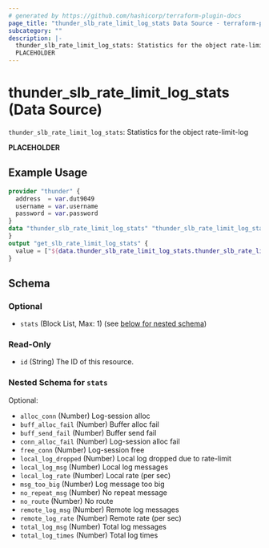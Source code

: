 ```yaml
---
# generated by https://github.com/hashicorp/terraform-plugin-docs
page_title: "thunder_slb_rate_limit_log_stats Data Source - terraform-provider-thunder"
subcategory: ""
description: |-
  thunder_slb_rate_limit_log_stats: Statistics for the object rate-limit-log
  PLACEHOLDER
---
```


# thunder_slb_rate_limit_log_stats (Data Source)

`thunder_slb_rate_limit_log_stats`: Statistics for the object rate-limit-log

__PLACEHOLDER__

## Example Usage

```terraform
provider "thunder" {
  address  = var.dut9049
  username = var.username
  password = var.password
}
data "thunder_slb_rate_limit_log_stats" "thunder_slb_rate_limit_log_stats" {
}
output "get_slb_rate_limit_log_stats" {
  value = ["${data.thunder_slb_rate_limit_log_stats.thunder_slb_rate_limit_log_stats}"]
}
```

<!-- schema generated by tfplugindocs -->
## Schema

### Optional

- `stats` (Block List, Max: 1) (see [below for nested schema](#nestedblock--stats))

### Read-Only

- `id` (String) The ID of this resource.

<a id="nestedblock--stats"></a>
### Nested Schema for `stats`

Optional:

- `alloc_conn` (Number) Log-session alloc
- `buff_alloc_fail` (Number) Buffer alloc fail
- `buff_send_fail` (Number) Buffer send fail
- `conn_alloc_fail` (Number) Log-session alloc fail
- `free_conn` (Number) Log-session free
- `local_log_dropped` (Number) Local log dropped due to rate-limit
- `local_log_msg` (Number) Local log messages
- `local_log_rate` (Number) Local rate (per sec)
- `msg_too_big` (Number) Log message too big
- `no_repeat_msg` (Number) No repeat message
- `no_route` (Number) No route
- `remote_log_msg` (Number) Remote log messages
- `remote_log_rate` (Number) Remote rate (per sec)
- `total_log_msg` (Number) Total log messages
- `total_log_times` (Number) Total log times


